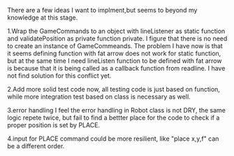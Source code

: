 

There are a few ideas I want to implment,but seems to beyond my knowledge at this stage.

1.Wrap the GameCommands to an object with lineListener as static function  and validatePosition as private function private.
I figure that there is no need to create an instance of GameCommeands. 
 The problem I have now is that it seems defining function with fat arrow does not work for static function, but at the same time I need lineListen function to be defined with fat arrow is because that it is being called as a callback function from readline.  I have not find solution for this conflict yet.

 2.Add more solid test code
  now, all testing code is just based on function, while more integration test based on class is necessary as well.

 3.error handling 
 I feel the error handling in Robot class is not DRY, the same logic repete twice, but fail to find a bettter place for the code to check if a proper position is set by PLACE.

 4.input for PLACE command could be more resilient, like "place x,y,f" can be a different order.

  